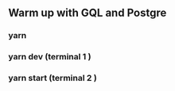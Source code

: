 ## Warm up with GQL and Postgre

### yarn

### yarn dev (terminal 1 )

### yarn start (terminal 2 )
